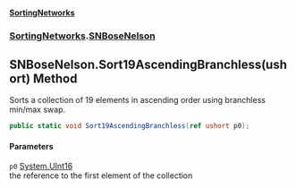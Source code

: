 #### [SortingNetworks](index.md 'index')
### [SortingNetworks](SortingNetworks.md 'SortingNetworks').[SNBoseNelson](SortingNetworks_SNBoseNelson.md 'SortingNetworks.SNBoseNelson')
## SNBoseNelson.Sort19AscendingBranchless(ushort) Method
Sorts a collection of 19 elements in ascending order using branchless min/max swap.  
```csharp
public static void Sort19AscendingBranchless(ref ushort p0);
```
#### Parameters
<a name='SortingNetworks_SNBoseNelson_Sort19AscendingBranchless(ushort)_p0'></a>
`p0` [System.UInt16](https://docs.microsoft.com/en-us/dotnet/api/System.UInt16 'System.UInt16')  
the reference to the first element of the collection
  
